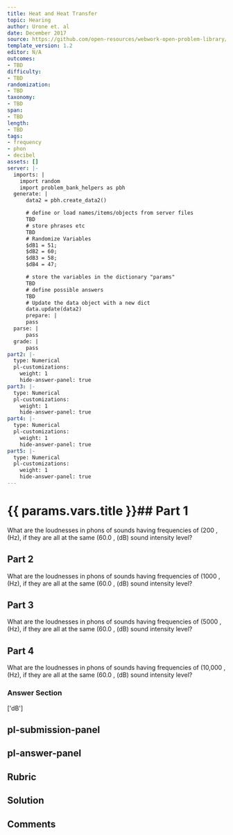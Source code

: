 ```yaml
---
title: Heat and Heat Transfer
topic: Hearing
author: Urone et. al
date: December 2017
source: https://github.com/open-resources/webwork-open-problem-library/tree/master/Contrib/BrockPhysics/College_Physics_Urone/17.Physics_of_Hearing/17-06.Hearing/NU_U17_17_06_010.pg
template_version: 1.2
editor: N/A
outcomes:
- TBD
difficulty:
- TBD
randomization:
- TBD
taxonomy:
- TBD
span:
- TBD
length:
- TBD
tags:
- frequency
- phon
- decibel
assets: []
server: |-
  imports: |
    import random
    import problem_bank_helpers as pbh
  generate: |
      data2 = pbh.create_data2()

      # define or load names/items/objects from server files
      TBD
      # store phrases etc
      TBD
      # Randomize Variables
      $dB1 = 51;
      $dB2 = 60;
      $dB3 = 58;
      $dB4 = 47;

      # store the variables in the dictionary "params"
      TBD
      # define possible answers
      TBD
      # Update the data object with a new dict
      data.update(data2)
      prepare: |
      pass
  parse: |
      pass
  grade: |
      pass
part2: |-
  type: Numerical
  pl-customizations:
    weight: 1
    hide-answer-panel: true
part3: |-
  type: Numerical
  pl-customizations:
    weight: 1
    hide-answer-panel: true
part4: |-
  type: Numerical
  pl-customizations:
    weight: 1
    hide-answer-panel: true
part5: |-
  type: Numerical
  pl-customizations:
    weight: 1
    hide-answer-panel: true
---
```


# {{ params.vars.title }}## Part 1 
What are the loudnesses in phons of sounds having frequencies of (200 , (Hz), if they are all at the same (60.0 , (dB) sound intensity level? 
## Part 2 
What are the loudnesses in phons of sounds having frequencies of (1000 , (Hz), if they are all at the same (60.0 , (dB) sound intensity level? 
## Part 3 
What are the loudnesses in phons of sounds having frequencies of (5000 , (Hz), if they are all at the same (60.0 , (dB) sound intensity level? 
## Part 4 
What are the loudnesses in phons of sounds having frequencies of (10,000 , (Hz), if they are all at the same (60.0 , (dB) sound intensity level? 


### Answer Section 
['dB']

## pl-submission-panel 


## pl-answer-panel 


## Rubric 


## Solution 


## Comments 


